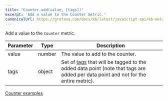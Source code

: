 ```yaml
---
title: "Counter.add(value, [tags])"
excerpt: 'Add a value to the Counter metric.'
canonicalUrl: https://grafana.com/docs/k6/latest/javascript-api/k6-metrics/counter/counter-add/
---
```


Add a value to the `Counter` metric.

| Parameter | Type     | Description                                                                                                                                                                                                                                                                |
| --------- | -------- | -------------------------------------------------------------------------------------------------------------------------------------------------------------------------------------------------------------------------------------------------------------------------- |
| value     | number   | The value to add to the counter.                                                                                                                                                                                                                                           |
| tags      | object   | Set of [tags](/using-k6/tags-and-groups) that will be tagged to the added data point (note that tags are added per data point and not for the entire metric).                                                                                                         |


[Counter examples](/javascript-api/k6-metrics/counter#examples)
